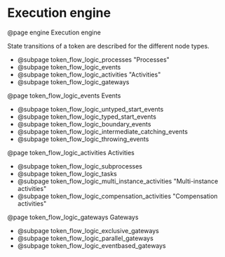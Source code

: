 # Execution engine
@page engine Execution engine

State transitions of a token are described for the different node types.

- @subpage token_flow_logic_processes "Processes"
- @subpage token_flow_logic_events
- @subpage token_flow_logic_activities "Activities"
- @subpage token_flow_logic_gateways

@page token_flow_logic_events Events
- @subpage token_flow_logic_untyped_start_events
- @subpage token_flow_logic_typed_start_events
- @subpage token_flow_logic_boundary_events
- @subpage token_flow_logic_intermediate_catching_events
- @subpage token_flow_logic_throwing_events

@page token_flow_logic_activities Activities
- @subpage token_flow_logic_subprocesses
- @subpage token_flow_logic_tasks
- @subpage token_flow_logic_multi_instance_activities "Multi-instance activities"
- @subpage token_flow_logic_compensation_activities "Compensation activities"

@page token_flow_logic_gateways Gateways
- @subpage token_flow_logic_exclusive_gateways
- @subpage token_flow_logic_parallel_gateways
- @subpage token_flow_logic_eventbased_gateways
